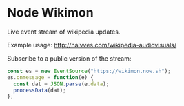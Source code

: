 # Node Wikimon

Live event stream of wikipedia updates.

Example usage: http://halvves.com/wikipedia-audiovisuals/

Subscribe to a public version of the stream:
```javascript
const es = new EventSource("https://wikimon.now.sh");
es.onmessage = function(e) {
  const dat = JSON.parse(e.data);
  processData(dat);
};
```
